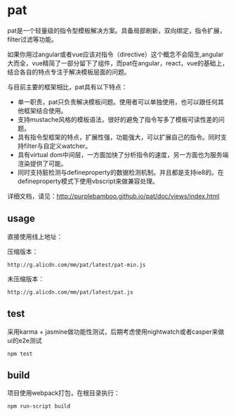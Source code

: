 # pat

pat是一个轻量级的指令型模板解决方案。具备局部刷新，双向绑定，指令扩展，filter过滤等功能。

如果你用过angular或者vue应该对指令（directive）这个概念不会陌生,angular大而全，vue精简了一部分留下了组件，而pat在angular，react，vue的基础上，结合各自的特点专注于解决模板层面的问题。

与目前主要的框架相比，pat具有以下特点：

* 单一职责，pat只负责解决模板问题。使用者可以单独使用，也可以跟任何其他框架结合使用。
* 支持mustache风格的模板语法，很好的避免了指令写多了模板可读性差的问题。
* 具有指令型框架的特点，扩展性强，功能强大，可以扩展自己的指令。同时支持filter与自定义watcher。
* 具有virtual dom中间层，一方面加快了分析指令的速度，另一方面也为服务端渲染提供了可能。
* 同时支持脏检测与defineproperty的数据检测机制。并且都是支持ie8的。在defineproperty模式下使用vbscript来做兼容处理。

详细文档，请见：http://purplebamboo.github.io/pat/doc/views/index.html


## usage


直接使用线上地址：

压缩版本：

```
http://g.alicdn.com/mm/pat/latest/pat-min.js
```
未压缩版本：

```
http://g.alicdn.com/mm/pat/latest/pat.js
```

## test

采用karma + jasmine做功能性测试，后期考虑使用nightwatch或者casper来做ui的e2e测试

```
npm test
```

## build

项目使用webpack打包，在根目录执行：

```
npm run-script build
```

